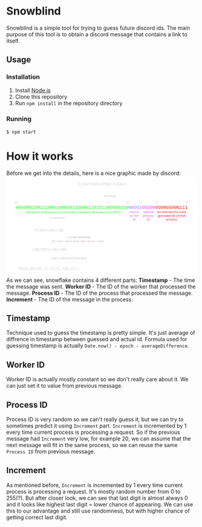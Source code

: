 # Snowblind

Snowblind is a simple tool for trying to guess future discord ids. The main purpose of this tool is to obtain a discord message that contains a link to itself.

## Usage

### Installation

1. Install [Node.js](https://nodejs.org/en/download/)
2. Clone this repository
3. Run `npm install` in the repository directory

### Running

```bash
$ npm start
```

# How it works
Before we get into the details, here is a nice graphic made by discord:
&nbsp;
![Discord Snowflake](./snowflake.png)
As we can see, snowflake contains 4 different parts:
**Timestamp** - The time the message was sent.
**Worker ID** - The ID of the worker that processed the message.
**Process ID** - The ID of the process that processed the message.
**Increment** - The ID of the message in the process. 

## Timestamp
Technique used to guess the timestamp is pretty simple. It's just average of diffrence in timestamp between guessed and actual id.
Formula used for guessing timestamp is actually `Date.now() - epoch - averageDifference`.

## Worker ID
Worker ID is actually mostly constant so we don't really care about it. We can just set it to value from previous message.

## Process ID
Process ID is very random so we can't really guess it, but we can try to sometimes predict it using `Increment` part. `Increment` is incremented by 1 every time current process is processing a request. So if the previous message had `Increment` very low, for example 20, we can assume that the next message will fit in the same process, so we can reuse the same `Process ID` from previous message.

## Increment
As mentioned before, `Increment` is incremented by 1 every time current process is processing a request. It's mostly random number from 0 to 255(?). But after closer look, we can see that last digit is almost always 0 and it looks like highest last digit = lower chance of appearing. We can use this to our advantage and still use randomness, but with higher chance of getting correct last digit.